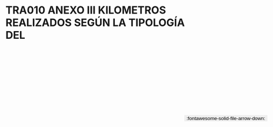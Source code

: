 
# TRA010 ANEXO III KILOMETROS REALIZADOS SEGÚN LA TIPOLOGÍA DEL

<a href='../TRA010 ANEXO III KILOMETROS REALIZADOS SEGÚN LA TIPOLOGÍA DEL.pdf' download>
<button class='md-button -primary' 
id='download-btn' style="position: fixed; top: 10%; right: 20px; 
        transform: translateY(-50%); z-index: 1000;  border: none; ">
:fontawesome-solid-file-arrow-down: 
</button>
</a>

<div 
    id='../TRA010 ANEXO III KILOMETROS REALIZADOS SEGÚN LA TIPOLOGÍA DEL.pdf' 
    data-pdf-url='../TRA010 ANEXO III KILOMETROS REALIZADOS SEGÚN LA TIPOLOGÍA DEL.pdf'
    style=' width: 100%; height: auto;overflow: auto;'>
</div>

